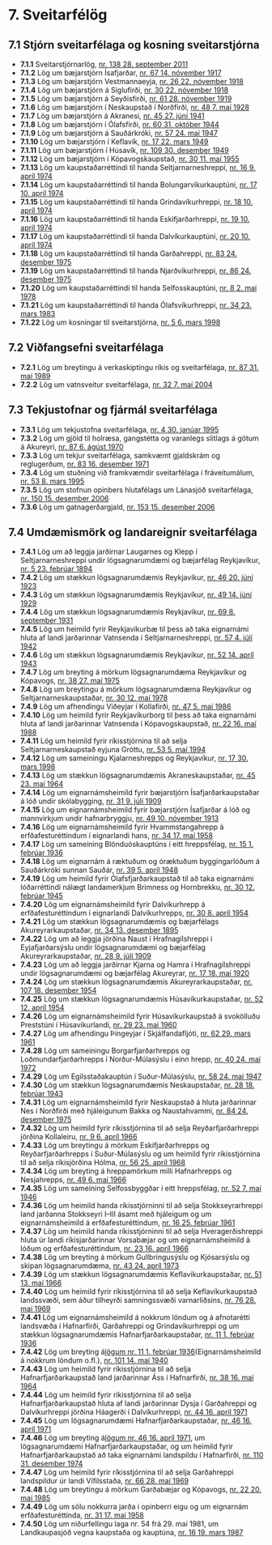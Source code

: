 # 7. Sveitarfélög

## 7.1 Stjórn sveitarfélaga og kosning sveitarstjórna

* __7.1.1__ Sveitarstjórnarlög, [nr. 138 28. september 2011](2011138.md)
* __7.1.2__ Lög um bæjarstjórn Ísafjarðar, [nr. 67 14. nóvember 1917](1917067.md)
* __7.1.3__ Lög um bæjarstjórn Vestmannaeyja, [nr. 26 22. nóvember 1918](1918026.md)
* __7.1.4__ Lög um bæjarstjórn á Siglufirði, [nr. 30 22. nóvember 1918](1918030.md)
* __7.1.5__ Lög um bæjarstjórn á Seyðisfirði, [nr. 61 28. nóvember 1919](1919061.md)
* __7.1.6__ Lög um bæjarstjórn í Neskaupstað í Norðfirði, [nr. 48 7. maí 1928](1928048.md)
* __7.1.7__ Lög um bæjarstjórn á Akranesi, [nr. 45 27. júní 1941](1941045.md)
* __7.1.8__ Lög um bæjarstjórn í Ólafsfirði, [nr. 60 31. október 1944](1944060.md)
* __7.1.9__ Lög um bæjarstjórn á Sauðárkróki, [nr. 57 24. maí 1947](1947057.md)
* __7.1.10__ Lög um bæjarstjórn í Keflavík, [nr. 17 22. mars 1949](1949017.md)
* __7.1.11__ Lög um bæjarstjórn í Húsavík, [nr. 109 30. desember 1949](1949109.md)
* __7.1.12__ Lög um bæjarstjórn í Kópavogskaupstað, [nr. 30 11. maí 1955](1955030.md)
* __7.1.13__ Lög um kaupstaðarréttindi til handa Seltjarnarneshreppi, [nr. 16 9. apríl 1974](1974016.md)
* __7.1.14__ Lög um kaupstaðarréttindi til handa Bolungarvíkurkauptúni, [nr. 17 10. apríl 1974](1974017.md)
* __7.1.15__ Lög um kaupstaðarréttindi til handa Grindavíkurhreppi, [nr. 18 10. apríl 1974](1974018.md)
* __7.1.16__ Lög um kaupstaðarréttindi til handa Eskifjarðarhreppi, [nr. 19 10. apríl 1974](1974019.md)
* __7.1.17__ Lög um kaupstaðarréttindi til handa Dalvíkurkauptúni, [nr. 20 10. apríl 1974](1974020.md)
* __7.1.18__ Lög um kaupstaðarréttindi til handa Garðahreppi, [nr. 83 24. desember 1975](1975083.md)
* __7.1.19__ Lög um kaupstaðarréttindi til handa Njarðvíkurhreppi, [nr. 86 24. desember 1975](1975086.md)
* __7.1.20__ Lög um kaupstaðarréttindi til handa Selfosskauptúni, [nr. 8 2. maí 1978](1978008.md)
* __7.1.21__ Lög um kaupstaðarréttindi til handa Ólafsvíkurhreppi, [nr. 34 23. mars 1983](1983034.md)
* __7.1.22__ Lög um kosningar til sveitarstjórna, [nr. 5 6. mars 1998](1998005.md)

## 7.2 Viðfangsefni sveitarfélaga

* __7.2.1__ Lög um breytingu á verkaskiptingu ríkis og sveitarfélaga, [nr. 87 31. maí 1989](1989087.md)
* __7.2.2__ Lög um vatnsveitur sveitarfélaga, [nr. 32 7. maí 2004](2004032.md)

## 7.3 Tekjustofnar og fjármál sveitarfélaga

* __7.3.1__ Lög um tekjustofna sveitarfélaga, [nr. 4 30. janúar 1995](1995004.md)
* __7.3.2__ Lög um gjöld til holræsa, gangstétta og varanlegs slitlags á götum á Akureyri, [nr. 87 6. ágúst 1970](1970087.md)
* __7.3.3__ Lög um tekjur sveitarfélaga, samkvæmt gjaldskrám og reglugerðum, [nr. 83 16. desember 1971](1971083.md)
* __7.3.4__ Lög um stuðning við framkvæmdir sveitarfélaga í fráveitumálum, [nr. 53 8. mars 1995](1995053.md)
* __7.3.5__ Lög um stofnun opinbers hlutafélags um Lánasjóð sveitarfélaga, [nr. 150 15. desember 2006](2006150.md)
* __7.3.6__ Lög um gatnagerðargjald, [nr. 153 15. desember 2006](2006153.md)

## 7.4 Umdæmismörk og landareignir sveitarfélaga

* __7.4.1__ Lög um að leggja jarðirnar Laugarnes og Klepp í Seltjarnarneshreppi undir lögsagnarumdæmi og bæjarfélag Reykjavíkur, [nr. 5 23. febrúar 1894](1894005.md)
* __7.4.2__ Lög um stækkun lögsagnarumdæmis Reykjavíkur, [nr. 46 20. júní 1923](1923046.md)
* __7.4.3__ Lög um stækkun lögsagnarumdæmis Reykjavíkur, [nr. 49 14. júní 1929](1929049.md)
* __7.4.4__ Lög um stækkun lögsagnarumdæmis Reykjavíkur, [nr. 69 8. september 1931](1931069.md)
* __7.4.5__ Lög um heimild fyrir Reykjavíkurbæ til þess að taka eignarnámi hluta af landi jarðarinnar Vatnsenda í Seltjarnarneshreppi, [nr. 57 4. júlí 1942](1942057.md)
* __7.4.6__ Lög um stækkun lögsagnarumdæmis Reykjavíkur, [nr. 52 14. apríl 1943](1943052.md)
* __7.4.7__ Lög um breyting á mörkum lögsagnarumdæma Reykjavíkur og Kópavogs, [nr. 38 27. maí 1975](1975038.md)
* __7.4.8__ Lög um breytingu á mörkum lögsagnarumdæma Reykjavíkur og Seltjarnarneskaupstaðar, [nr. 30 12. maí 1978](1978030.md)
* __7.4.9__ Lög um afhendingu Viðeyjar í Kollafirði, [nr. 47 5. maí 1986](1986047.md)
* __7.4.10__ Lög um heimild fyrir Reykjavíkurborg til þess að taka eignarnámi hluta af landi jarðarinnar Vatnsenda í Kópavogskaupstað, [nr. 22 16. maí 1988](1988022.md)
* __7.4.11__ Lög um heimild fyrir ríkisstjórnina til að selja Seltjarnarneskaupstað eyjuna Gróttu, [nr. 53 5. maí 1994](1994053.md)
* __7.4.12__ Lög um sameiningu Kjalarneshrepps og Reykjavíkur, [nr. 17 30. mars 1998](1998017.md)
* __7.4.13__ Lög um stækkun lögsagnarumdæmis Akraneskaupstaðar, [nr. 45 23. maí 1964](1964045.md)
* __7.4.14__ Lög um eignarnámsheimild fyrir bæjarstjórn Ísafjarðarkaupstaðar á lóð undir skólabygging, [nr. 31 9. júlí 1909](1909031.md)
* __7.4.15__ Lög um eignarnámsheimild fyrir bæjarstjórn Ísafjarðar á lóð og mannvirkjum undir hafnarbryggju, [nr. 49 10. nóvember 1913](1913049.md)
* __7.4.16__ Lög um eignarnámsheimild fyrir Hvammstangahrepp á erfðafesturéttindum í eignarlandi hans, [nr. 34 17. maí 1958](1958034.md)
* __7.4.17__ Lög um sameining Blönduóskauptúns í eitt hreppsfélag, [nr. 15 1. febrúar 1936](1936015.md)
* __7.4.18__ Lög um eignarnám á ræktuðum og óræktuðum byggingarlóðum á Sauðárkróki sunnan Sauðár, [nr. 39 5. apríl 1948](1948039.md)
* __7.4.19__ Lög um heimild fyrir Ólafsfjarðarkaupstað til að taka eignarnámi lóðarréttindi nálægt landamerkjum Brimness og Hornbrekku, [nr. 30 12. febrúar 1945](1945030.md)
* __7.4.20__ Lög um eignarnámsheimild fyrir Dalvíkurhrepp á erfðafesturéttindum í eignarlandi Dalvíkurhrepps, [nr. 30 8. apríl 1954](1954030.md)
* __7.4.21__ Lög um stækkun lögsagnarumdæmis og bæjarfélags Akureyrarkaupstaðar, [nr. 34 13. desember 1895](1895034.md)
* __7.4.22__ Lög um að leggja jörðina Naust í Hrafnagilshreppi í Eyjafjarðarsýslu undir lögsagnarumdæmi og bæjarfélag Akureyrarkaupstaðar, [nr. 28 9. júlí 1909](1909028.md)
* __7.4.23__ Lög um að leggja jarðirnar Kjarna og Hamra í Hrafnagilshreppi undir lögsagnarumdæmi og bæjarfélag Akureyrar, [nr. 17 18. maí 1920](1920017.md)
* __7.4.24__ Lög um stækkun lögsagnarumdæmis Akureyrarkaupstaðar, [nr. 107 18. desember 1954](1954107.md)
* __7.4.25__ Lög um stækkun lögsagnarumdæmis Húsavíkurkaupstaðar, [nr. 52 12. apríl 1954](1954052.md)
* __7.4.26__ Lög um eignarnámsheimild fyrir Húsavíkurkaupstað á svokölluðu Preststúni í Húsavíkurlandi, [nr. 29 23. maí 1960](1960029.md)
* __7.4.27__ Lög um afhendingu Þingeyjar í Skjálfandafljóti, [nr. 62 29. mars 1961](1961062.md)
* __7.4.28__ Lög um sameiningu Borgarfjarðarhrepps og Loðmundarfjarðarhrepps í Norður-Múlasýslu í einn hrepp, [nr. 40 24. maí 1972](1972040.md)
* __7.4.29__ Lög um Egilsstaðakauptún í Suður-Múlasýslu, [nr. 58 24. maí 1947](1947058.md)
* __7.4.30__ Lög um stækkun lögsagnarumdæmis Neskaupstaðar, [nr. 28 18. febrúar 1943](1943028.md)
* __7.4.31__ Lög um eignarnámsheimild fyrir Neskaupstað á hluta jarðarinnar Nes í Norðfirði með hjáleigunum Bakka og Naustahvammi, [nr. 84 24. desember 1975](1975084.md)
* __7.4.32__ Lög um heimild fyrir ríkisstjórnina til að selja Reyðarfjarðarhreppi jörðina Kollaleiru, [nr. 9 6. apríl 1966](1966009.md)
* __7.4.33__ Lög um breytingu á mörkum Eskifjarðarhrepps og Reyðarfjarðarhrepps í Suður-Múlasýslu og um heimild fyrir ríkisstjórnina til að selja ríkisjörðina Hólma, [nr. 56 25. apríl 1968](1968056.md)
* __7.4.34__ Lög um breyting á hreppamörkum milli Hafnarhrepps og Nesjahrepps, [nr. 49 6. maí 1966](1966049.md)
* __7.4.35__ Lög um sameining Selfossbyggðar í eitt hreppsfélag, [nr. 52 7. maí 1946](1946052.md)
* __7.4.36__ Lög um heimild handa ríkisstjórninni til að selja Stokkseyrarhreppi land jarðanna Stokkseyri I–III ásamt með hjáleigum og um eignarnámsheimild á erfðafesturéttindum, [nr. 16 25. febrúar 1961](1961016.md)
* __7.4.37__ Lög um heimild handa ríkisstjórninni til að selja Hveragerðishreppi hluta úr landi ríkisjarðarinnar Vorsabæjar og um eignarnámsheimild á lóðum og erfðafesturéttindum, [nr. 23 16. apríl 1966](1966023.md)
* __7.4.38__ Lög um breyting á mörkum Gullbringusýslu og Kjósarsýslu og skipan lögsagnarumdæma, [nr. 43 24. apríl 1973](1973043.md)
* __7.4.39__ Lög um stækkun lögsagnarumdæmis Keflavíkurkaupstaðar, [nr. 51 13. maí 1966](1966051.md)
* __7.4.40__ Lög um heimild fyrir ríkisstjórnina til að selja Keflavíkurkaupstað landssvæði, sem áður tilheyrði samningssvæði varnarliðsins, [nr. 76 28. maí 1969](1969076.md)
* __7.4.41__ Lög um eignarnámsheimild á nokkrum löndum og á afnotarétti landsvæða í Hafnarfirði, Garðahreppi og Grindavíkurhreppi og um stækkun lögsagnarumdæmis Hafnarfjarðarkaupstaðar, [nr. 11 1. febrúar 1936](1936011.md)
* __7.4.42__ Lög um breyting á[lögum nr. 11 1. febrúar 1936](1936011.md)(Eignarnámsheimild á nokkrum löndum o.fl.), [nr. 101 14. maí 1940](1940101.md)
* __7.4.43__ Lög um heimild fyrir ríkisstjórnina til að selja Hafnarfjarðarkaupstað land jarðarinnar Áss í Hafnarfirði, [nr. 38 16. maí 1964](1964038.md)
* __7.4.44__ Lög um heimild fyrir ríkisstjórnina til að selja Hafnarfjarðarkaupstað hluta af landi jarðarinnar Dysja í Garðahreppi og Dalvíkurhreppi jörðina Háagerði í Dalvíkurhreppi, [nr. 44 16. apríl 1971](1971044.md)
* __7.4.45__ Lög um lögsagnarumdæmi Hafnarfjarðarkaupstaðar, [nr. 46 16. apríl 1971](1971046.md)
* __7.4.46__ Lög um breyting á[lögum nr. 46 16. apríl 1971](1971046.md), um lögsagnarumdæmi Hafnarfjarðarkaupstaðar, og um heimild fyrir Hafnarfjarðarkaupstað að taka eignarnámi landspildu í Hafnarfirði, [nr. 110 31. desember 1974](1974110.md)
* __7.4.47__ Lög um heimild fyrir ríkisstjórnina til að selja Garðahreppi landspildur úr landi Vífilsstaða, [nr. 66 28. maí 1969](1969066.md)
* __7.4.48__ Lög um breytingu á mörkum Garðabæjar og Kópavogs, [nr. 22 20. maí 1985](1985022.301.md)
* __7.4.49__ Lög um sölu nokkurra jarða í opinberri eigu og um eignarnám erfðafesturéttinda, [nr. 31 17. maí 1958](1958031.md)
* __7.4.50__ Lög um niðurfellingu laga nr. 54 frá 29. maí 1981, um Landkaupasjóð vegna kaupstaða og kauptúna, [nr. 16 19. mars 1987](1987016.md)

